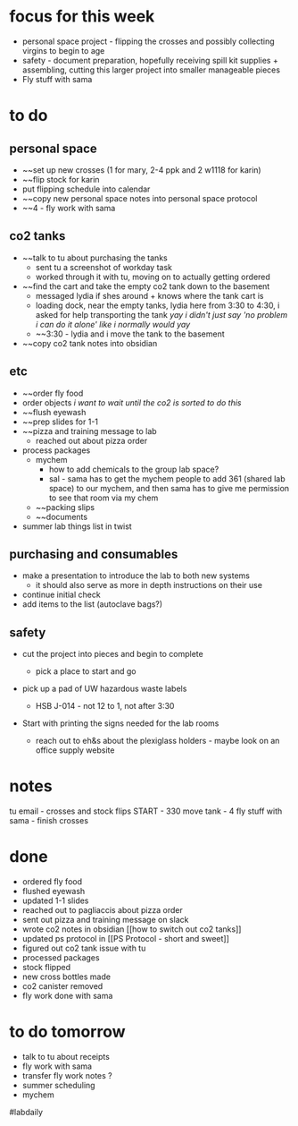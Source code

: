 # focus for this week
- personal space project - flipping the crosses and possibly collecting virgins to begin to age
- safety - document preparation, hopefully receiving spill kit supplies + assembling, cutting this larger project into smaller manageable pieces
- Fly stuff with sama

# to do
## personal space
- ~~set up new crosses (1 for mary, 2-4 ppk and 2 w1118 for karin)
- ~~flip stock for karin
- put flipping schedule into calendar
- ~~copy new personal space notes into personal space protocol
- ~~4 - fly work with sama

## co2 tanks
- ~~talk to tu about purchasing the tanks
	- sent tu a screenshot of workday task
	- worked through it with tu, moving on to actually getting ordered
- ~~find the cart and take the empty co2 tank down to the basement
	- messaged lydia if shes around + knows where the tank cart is
	- loading dock, near the empty tanks, lydia here from 3:30 to 4:30, i asked for help transporting the tank *yay i didn't just say 'no problem i can do it alone' like i normally would yay*
	- ~~3:30 - lydia and i move the tank to the basement
- ~~copy co2 tank notes into obsidian
## etc
- ~~order fly food
- order objects *i want to wait until the co2 is sorted to do this*
- ~~flush eyewash 
- ~~prep slides for 1-1
- ~~pizza and training message to lab
	- reached out about pizza order
- process packages
	- mychem
		- how to add chemicals to the group lab space?
		- sal - sama has to get the mychem people to add 361 (shared lab space) to our mychem, and then sama has to give me permission to see that room via my chem
	- ~~packing slips
	- ~~documents
- summer lab things list in twist
## purchasing and consumables
- make a presentation to introduce the lab to both new systems
	- it should also serve as more in depth instructions on their use
- continue initial check
- add items to the list (autoclave bags?)

## safety
- cut the project into pieces and begin to complete
	- pick a place to start and go
- pick up a pad of UW hazardous waste labels 
	- HSB J-014 - not 12 to 1, not after 3:30

- Start with printing the signs needed for the lab rooms
	- reach out to eh&s about the plexiglass holders - maybe look on an office supply website


# notes
tu email - crosses and stock flips START - 330 move tank - 4 fly stuff with sama - finish crosses
# done
- ordered fly food
- flushed eyewash
- updated 1-1 slides
- reached out to pagliaccis about pizza order
- sent out pizza and training message on slack
- wrote co2 notes in obsidian [[how to switch out co2 tanks]]
- updated ps protocol in [[PS Protocol - short and sweet]]
- figured out co2 tank issue with tu
- processed packages
- stock flipped
- new cross bottles made
- co2 canister removed 
- fly work done with sama


# to do tomorrow
- talk to tu about receipts
- fly work with sama
- transfer fly work notes ?
- summer scheduling
- mychem

#labdaily 